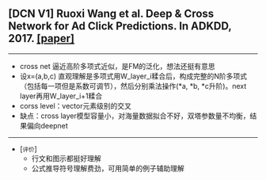 ## [DCN V1] Ruoxi Wang et al. Deep & Cross Network for Ad Click Predictions. In ADKDD, 2017. [[paper]](https://arxiv.org/abs/1708.05123)

---
- cross net 逼近高阶多项式近似，是FM的泛化，想法还挺有意思
- 设x=(a,b,c) 直观理解是多项式用W_layer_i糅合后，构成完整的N阶多项式（包括每一项但是系数可调节），然后分别乘法操作(*a, *b, *c升阶)。next layer再用W_layer_i+1糅合
- corss level：vector元素级别的交叉
- 缺点：cross layer模型容量小，对海量数据拟合不好，双塔参数量不均衡，结果偏向deepnet
---
- [`评价`]
    - 行文和图示都挺好理解
    - 公式推导符号理解费劲，可用简单的例子辅助理解
